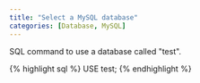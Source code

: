 ```yaml
---
title: "Select a MySQL database"
categories: [Database, MySQL]
---
```


SQL command to use a database called "test".

{% highlight sql %}
USE test;
{% endhighlight %}